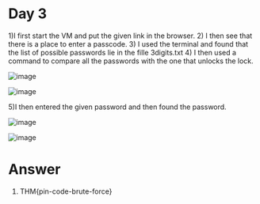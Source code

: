 # Day 3

1)I first start the VM and put the given link in the browser.
2) I then see that there is a place to enter a passcode.
3) I used the terminal and found that the list of possible passwords lie in the fille 3digits.txt
4) I then used a command to compare all the passwords with the one that unlocks the lock.

![image](https://github.com/aghogwarts/JTP23-WriteUps/assets/149099858/341a5ad9-fd18-4474-934a-5d4e095a4508)

![image](https://github.com/aghogwarts/JTP23-WriteUps/assets/149099858/2f2fb1ba-361a-4bd8-abaa-ab4acb77dfba)

5)I then entered the given password and then found the password.

![image](https://github.com/aghogwarts/JTP23-WriteUps/assets/149099858/2749fd85-67f0-49f8-b26d-8d3c846e03fa)

![image](https://github.com/aghogwarts/JTP23-WriteUps/assets/149099858/673e3d58-8a11-487a-9a42-5f8c4c247910)

  # Answer
  1) THM{pin-code-brute-force}




